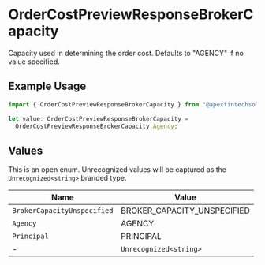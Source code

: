 # OrderCostPreviewResponseBrokerCapacity

Capacity used in determining the order cost. Defaults to "AGENCY" if no value specified.

## Example Usage

```typescript
import { OrderCostPreviewResponseBrokerCapacity } from "@apexfintechsolutions/ascend-sdk/models/components";

let value: OrderCostPreviewResponseBrokerCapacity =
  OrderCostPreviewResponseBrokerCapacity.Agency;
```

## Values

This is an open enum. Unrecognized values will be captured as the `Unrecognized<string>` branded type.

| Name                        | Value                       |
| --------------------------- | --------------------------- |
| `BrokerCapacityUnspecified` | BROKER_CAPACITY_UNSPECIFIED |
| `Agency`                    | AGENCY                      |
| `Principal`                 | PRINCIPAL                   |
| -                           | `Unrecognized<string>`      |